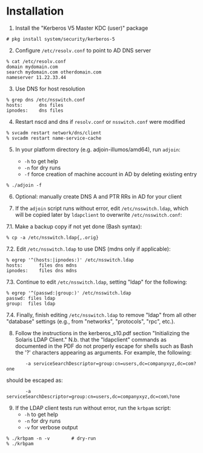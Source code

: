 # Installation

1. Install the "Kerberos V5 Master KDC (user)" package

```
# pkg install system/security/kerberos-5
```

2. Configure `/etc/resolv.conf` to point to AD DNS server

```
% cat /etc/resolv.conf
domain mydomain.com
search mydomain.com otherdomain.com
nameserver 11.22.33.44
```

3. Use DNS for host resolution

```
% grep dns /etc/nsswitch.conf
hosts:      dns files
ipnodes:    dns files
```

4. Restart nscd and dns if `resolv.conf` or `nsswitch.conf` were modified

```
% svcadm restart network/dns/client
% svcadm restart name-service-cache
```

5. In your platform directory (e.g. adjoin-illumos/amd64), run `adjoin`:

    *  `-h` to get help
    *  `-n` for dry runs
    *  `-f` force creation of machine account in AD by deleting existing entry

```
% ./adjoin -f
```

6. Optional: manually create DNS A and PTR RRs in AD for your client

7. If the `adjoin` script runs without error, edit `/etc/nsswitch.ldap`, which
   will be copied later by `ldapclient` to overwrite `/etc/nsswitch.conf`:

7.1. Make a backup copy if not yet done (Bash syntax):

```
% cp -a /etc/nsswitch.ldap{,.orig}
```

7.2. Edit `/etc/nsswitch.ldap` to use DNS (mdns only if applicable):

```
% egrep '^(hosts:|ipnodes:)' /etc/nsswitch.ldap
hosts:      files dns mdns
ipnodes:    files dns mdns
```

7.3. Continue to edit `/etc/nsswitch.ldap`, setting "ldap" for the following:

```
% egrep '^(passwd:|group:)' /etc/nsswitch.ldap
passwd: files ldap
group:  files ldap
```

7.4. Finally, finish editing `/etc/nsswitch.ldap` to remove "ldap" from all
      other "database" settings (e.g., from "networks", "protocols", "rpc",
      etc.).

8. Follow the instructions in the kerberos_s10.pdf section "Initializing the
   Solaris LDAP Client." N.b. that the "ldapclient" commands as documented in
   the PDF do not properly escape for shells such as Bash the '?' characters
   appearing as arguments. For example, the following:

````
       -a serviceSearchDescriptor=group:cn=users,dc=companyxyz,dc=com?one
````

   should be escaped as:

````
       -a serviceSearchDescriptor=group:cn=users,dc=companyxyz,dc=com\?one
````

9. If the LDAP client tests run without error, run the `krbpam` script:
    *  `-h` to get help
    *  `-n` for dry runs
    *  `-v` for verbose output

````
% ./krbpam -n -v		# dry-run
% ./krbpam
````
